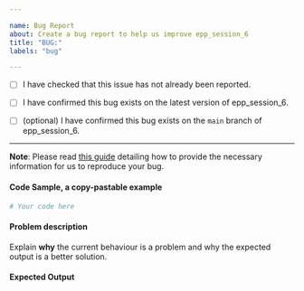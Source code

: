 ```yaml
---

name: Bug Report
about: Create a bug report to help us improve epp_session_6
title: "BUG:"
labels: "bug"

---
```


- [ ] I have checked that this issue has not already been reported.

- [ ] I have confirmed this bug exists on the latest version of epp_session_6.

- [ ] (optional) I have confirmed this bug exists on the `main` branch of epp_session_6.

---

**Note**: Please read [this
guide](https://matthewrocklin.com/blog/work/2018/02/28/minimal-bug-reports) detailing
how to provide the necessary information for us to reproduce your bug.

#### Code Sample, a copy-pastable example

```python
# Your code here
```

#### Problem description

Explain **why** the current behaviour is a problem and why the expected output is a
better solution.

#### Expected Output
